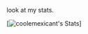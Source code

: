 look at my stats.

[![coolemexicant's Stats]([https://github-readme-stats.vercel.app/api?username=coolmexicant&show_icons=true&icon_color=ae00ff&count_private=true&layout=compact&bg_color=600,ff4d58,07a0ed&title_color=000&text_color=000&border_color=ff9198](https://github-readme-stats.vercel.app/api?username=coolmexicant&show_icons=true&icon_color=000000&count_private=true&layout=compact&bg_color=600,FF0000,07a0ed&title_color=000&text_color=000&border_color=ff9198))]
